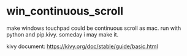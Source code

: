 # win_continuous_scroll
make windows touchpad could be continuous scroll as mac.
run with python and pip.kivy.
someday i may make it.

kivy document:
https://kivy.org/doc/stable/guide/basic.html

